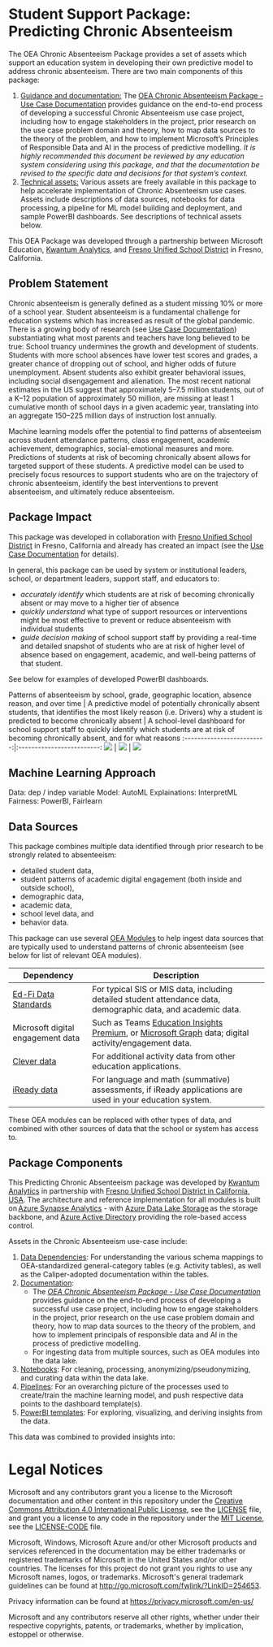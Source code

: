# Student Support Package: Predicting Chronic Absenteeism 

The OEA Chronic Absenteeism Package provides a set of assets which support an education system in developing their own predictive model to address chronic absenteeism. There are two main components of this package: 

1. <ins>Guidance and documentation:</ins> The [OEA Chronic Absenteeism Package - Use Case Documentation](https://github.com/cstohlmann/oea-at-risk-package/blob/main/Chronic_Absenteeism/docs/OEA%20Chronic%20Absenteeism%20Package%20-%20Use%20Case%20Documentation.pdf) provides guidance on the end-to-end process of developing a successful Chronic Absenteeism use case project, including how to engage stakeholders in the project, prior research on the use case problem domain and theory, how to map data sources to the theory of the problem, and how to implement Microsoft’s Principles of Responsible Data and AI in the process of predictive modelling. <em> It is highly recommended this document be reviewed by any education system considering using this package, and that the documentation be revised to the specific data and decisions for that system’s context.  </em>
2. <ins>Technical assets:</ins> Various assets are freely available in this package to help accelerate implementation of Chronic Absenteeism use cases. Assets include descriptions of data sources, notebooks for data processing, a pipeline for ML model building and deployment, and sample PowerBI dashboards. See descriptions of technical assets below.

This OEA Package was developed through a partnership between Microsoft Education, [Kwantum Analytics](https://www.kwantumanalytics.com/), and [Fresno Unified School District](https://www.fresnounified.org/) in Fresno, California.

## Problem Statement

Chronic absenteeism is generally defined as a student missing 10% or more of a school year. Student absenteeism is a fundamental challenge for education systems which has increased as result of the global pandemic. There is a growing body of research (see [Use Case Documentation](https://github.com/cstohlmann/oea-at-risk-package/blob/main/Chronic_Absenteeism/docs/OEA%20Chronic%20Absenteeism%20Package%20-%20Use%20Case%20Documentation.pdf)) substantiating what most parents and teachers have long believed to be true: School truancy undermines the growth and development of students. Students with more school absences have lower test scores and grades, a greater chance of dropping out of school, and higher odds of future unemployment. Absent students also exhibit greater behavioral issues, including social disengagement and alienation. The most recent national estimates in the US suggest that approximately 5–7.5 million students, out of a K–12 population of approximately 50 million, are missing at least 1 cumulative month of school days in a given academic year, translating into an aggregate 150–225 million days of instruction lost annually.

Machine learning models offer the potential to find patterns of absenteeism across student attendance patterns, class engagement, academic achievement, demographics, social-emotional measures and more. Predictions of students at risk of becoming chronically absent allows for targeted support of these students.  A predictive model can be used to precisely focus resources to support students who are on the trajectory of chronic absenteeism, identify the best interventions to prevent absenteeism, and ultimately reduce absenteeism.  

## Package Impact

This package was developed in collaboration with [Fresno Unified School District](https://www.fresnounified.org/) in Fresno, California and already has created an impact (see the [Use Case Documentation](https://github.com/cstohlmann/oea-at-risk-package/blob/main/Chronic_Absenteeism/docs/OEA%20Chronic%20Absenteeism%20Package%20-%20Use%20Case%20Documentation.pdf) for details). 

In general, this package can be used by system or institutional leaders, school, or department leaders, support staff, and educators to:
 - <em> accurately identify </em> which students are at risk of becoming chronically absent or may move to a higher tier of absence
 - <em> quickly understand </em> what type of support resources or interventions might be most effective to prevent or reduce absenteeism with individual students
 - <em> guide decision making </em> of school support staff by providing a real-time and detailed snapshot of students who are at risk of higher level of absence based on engagement, academic, and well-being patterns of that student. 

See below for examples of developed PowerBI dashboards.

Patterns of absenteeism by school, grade, geographic location, absence reason, and over time             |  A predictive model of potentially chronically absent students, that identifies the most likely reason (i.e. Drivers) why a student is predicted to become chronically absent | A school-level dashboard for school support staff to quickly identify which students are at risk of becoming chronically absent, and for what reasons
:-------------------------:|:-------------------------:
![](https://github.com/cstohlmann/oea-at-risk-package/blob/main/Chronic_Absenteeism/docs/images/Chronic%20Absenteeism%20Dashboard%20Overview.png)  |  ![](https://github.com/cstohlmann/oea-at-risk-package/blob/main/Chronic_Absenteeism/docs/images/Chronic%20Absenteeism%20Drivers%20Dashboard.png) | ![](https://github.com/cstohlmann/oea-at-risk-package/blob/main/Chronic_Absenteeism/docs/images/Chronic%20Absenteeism%20Social%20Worker%20Dashboard.png)

## Machine Learning Approach

Data: dep / indep variable
Model: AutoML
Explainations: InterpretML
Fairness: PowerBI, Fairlearn

## Data Sources

This package combines multiple data identified through prior research to be strongly related to absenteeism: 
 - detailed student data, 
 - student patterns of academic digital engagement (both inside and outside school),
 - demographic data, 
 - academic data, 
 - school level data, and 
 - behavior data.

This package can use several [OEA Modules](https://github.com/microsoft/OpenEduAnalytics/tree/main/modules) to help ingest data sources that are typically used to understand patterns of chronic absenteeism (see below for list of relevant OEA modules).  

| Dependency | Description |
| --- | --- |
| [Ed-Fi Data Standards](https://github.com/microsoft/OpenEduAnalytics/tree/main/modules/Education_Data_Standards/Ed-Fi) | For typical SIS or MIS data, including detailed student attendance data, demographic data, and academic data. |
| Microsoft digital engagement data | Such as Teams [Education Insights Premium](https://github.com/microsoft/OpenEduAnalytics/tree/main/modules/Microsoft_Data/Microsoft_Education_Insights_Premium), or [Microsoft Graph](https://github.com/microsoft/OpenEduAnalytics/tree/main/modules/Microsoft_Data/Microsoft_Graph) data; digital activity/engagement data. |
| [Clever data](https://github.com/microsoft/OpenEduAnalytics/tree/main/modules/Digital_Learning_Apps_and_Platforms/Clever) | For additional activity data from other education applications. |
| [iReady data](https://github.com/microsoft/OpenEduAnalytics/tree/main/modules/Digital_Learning_Apps_and_Platforms/iReady) | For language and math (summative) assessments, if iReady applications are used in your education system. |

These OEA modules can be replaced with other types of data, and combined with other sources of data that the school or system has access to.

## Package Components
This Predicting Chronic Absenteeism package was developed by [Kwantum Analytics](https://www.kwantumanalytics.com/) in partnership with [Fresno Unified School District in California, USA](https://www.fresnounified.org/). The architecture and reference implementation for all modules is built on [Azure Synapse Analytics](https://azure.microsoft.com/en-us/services/synapse-analytics/) - with [Azure Data Lake Storage](https://docs.microsoft.com/en-us/azure/storage/blobs/data-lake-storage-introduction) as the storage backbone, and [Azure Active Directory](https://azure.microsoft.com/en-us/services/active-directory/) providing the role-based access control.

Assets in the Chronic Absenteeism use-case include:

1. [Data Dependencies](https://github.com/cstohlmann/oea-at-risk-package/tree/main/Chronic_Absenteeism/data_dependencies): For understanding the various schema mappings to OEA-standardized general-category tables (e.g. Activity tables), as well as the Caliper-adopted documentation within the tables.
2. [Documentation](https://github.com/cstohlmann/oea-at-risk-package/tree/main/Chronic_Absenteeism/docs): 
     * The <em>[OEA Chronic Absenteeism Package - Use Case Documentation](https://github.com/cstohlmann/oea-at-risk-package/blob/main/Chronic_Absenteeism/docs/OEA%20Chronic%20Absenteeism%20Package%20-%20Use%20Case%20Documentation.pdf)</em> provides guidance on the end-to-end process of developing a successful use case project, including how to engage stakeholders in the project, prior research on the use case problem domain and theory, how to map data sources to the theory of the problem, and how to implement principals of responsible data and AI in the process of predictive modelling.
     * For ingesting data from multiple sources, such as OEA modules into the data lake.
3. [Notebooks](https://github.com/cstohlmann/oea-at-risk-package/tree/main/Chronic_Absenteeism/notebooks): For cleaning, processing, anonymizing/pseudonymizing, and curating data within the data lake.
4. [Pipelines](https://github.com/cstohlmann/oea-at-risk-package/tree/main/Chronic_Absenteeism/pipelines): For an overarching picture of the processes used to create/train the machine learning model, and push respective data points to the dashboard template(s).
5. [PowerBI templates](https://github.com/cstohlmann/oea-at-risk-package/tree/main/Chronic_Absenteeism/powerbi): For exploring, visualizing, and deriving insights from the data.

This data was combined to provided insights into:



# Legal Notices
Microsoft and any contributors grant you a license to the Microsoft documentation and other content in this repository under the [Creative Commons Attribution 4.0 International Public License](https://creativecommons.org/licenses/by/4.0/legalcode), see the [LICENSE](https://github.com/microsoft/OpenEduAnalytics/blob/main/LICENSE) file, and grant you a license to any code in the repository under the [MIT License](https://opensource.org/licenses/MIT), see the [LICENSE-CODE](https://github.com/microsoft/OpenEduAnalytics/blob/main/LICENSE-CODE) file.

Microsoft, Windows, Microsoft Azure and/or other Microsoft products and services referenced in the documentation may be either trademarks or registered trademarks of Microsoft in the United States and/or other countries. The licenses for this project do not grant you rights to use any Microsoft names, logos, or trademarks. Microsoft's general trademark guidelines can be found at http://go.microsoft.com/fwlink/?LinkID=254653.

Privacy information can be found at https://privacy.microsoft.com/en-us/

Microsoft and any contributors reserve all other rights, whether under their respective copyrights, patents, or trademarks, whether by implication, estoppel or otherwise.

